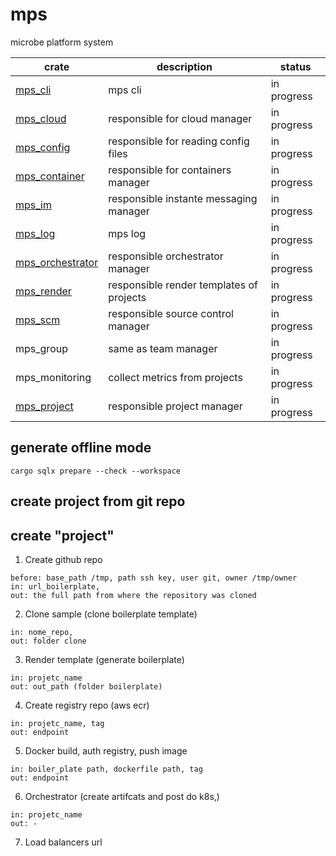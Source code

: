 # mps

microbe platform system

| crate                 | description                              | status      |
| --------------------- | ---------------------------------------- | ----------- |
| [mps_cli][0]          | mps cli                                  | in progress |
| [mps_cloud][6]        | responsible for cloud manager            | in progress |
| [mps_config][3]       | responsible for reading config files     | in progress |
| [mps_container][4]    | responsible for containers manager       | in progress |
| [mps_im][2]           | responsible instante messaging manager   | in progress |
| [mps_log][7]          | mps log                                  | in progress |
| [mps_orchestrator][5] | responsible orchestrator manager         | in progress |
| [mps_render][8]       | responsible render templates of projects | in progress |
| [mps_scm][1]          | responsible source control manager       | in progress |
| mps_group             | same as team manager                     | in progress |
| mps_monitoring        | collect metrics from projects            | in progress |
| [mps_project][9]      | responsible project manager              | in progress |

## generate offline mode

```console
cargo sqlx prepare --check --workspace
```

## create project from git repo

## create "project"

1. Create github repo

```
before: base_path /tmp, path ssh key, user git, owner /tmp/owner
in: url_boilerplate,
out: the full path from where the repository was cloned
```

2. Clone sample (clone boilerplate template)

```
in: nome_repo,
out: folder clone
```

3. Render template (generate boilerplate)

```
in: projetc_name
out: out_path (folder boilerplate)
```

4. Create registry repo (aws ecr)

```
in: projetc_name, tag
out: endpoint
```

5. Docker build, auth registry, push image

```
in: boiler_plate path, dockerfile path, tag
out: endpoint
```

6. Orchestrator (create artifcats and post do k8s,)

```
in: projetc_name
out: -
```

7. Load balancers url

[0]: ./crates/mps_cli/README.md
[1]: ./crates/mps_scm/README.md
[2]: ./crates/mps_im/README.md
[3]: ./crates/mps_config/README.md
[4]: ./crates/mps_container/README.md
[5]: ./crates/mps_orchestrator/README.md
[6]: ./crates/mps_cloud/README.md
[7]: ./crates/mps_render/README.md
[8]: ./crates/mps_log/README.md
[9]: ./crates/mps_project/README.md
